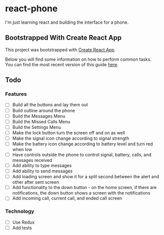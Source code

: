 # react-phone

I'm just learning react and building the interface for a phone.

## Bootstrapped With Create React App

This project was bootstrapped with [Create React App](https://github.com/facebookincubator/create-react-app).

Below you will find some information on how to perform common tasks.  
You can find the most recent version of this guide [here](https://github.com/facebookincubator/create-react-app/blob/master/packages/react-scripts/template/README.md).

## Todo

### Features

- [ ] Build all the buttons and lay them out
- [ ] Build outline around the phone
- [ ] Build the Messages Menu
- [ ] Build the Missed Calls Menu
- [ ] Build the Settings Menu
- [ ] Make the lock button turn the screen off and on as well
- [ ] Make the signal icon change according to signal strength
- [ ] Make the battery icon  change according to battery level and turn red when low
- [ ] Have controls outside the phone to control signal, battery, calls, and messages received
- [ ] Add ability to type messages
- [ ] Add ability to send messages
- [ ] Add loading screen and show it for a split second between the alert and other after sent screen
- [ ] Add functionality to the down button - on the home screen, if there are notifications, the down button shows a screen with the notifications
- [ ] Add incoming call, current call, and ended call screen

### Technology

- [ ] Use Redux
- [ ] Add tests
